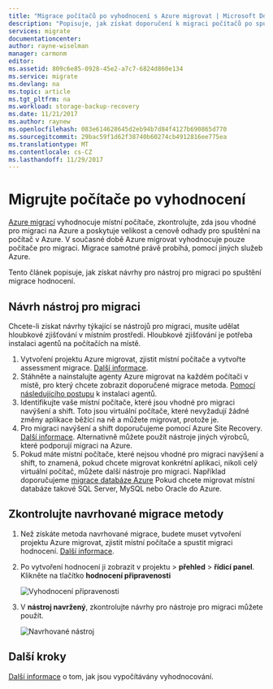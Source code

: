 ```yaml
---
title: "Migrace počítačů po vyhodnocení s Azure migrovat | Microsoft Docs"
description: "Popisuje, jak získat doporučení k migraci počítačů po spuštění posouzení se službou Azure migrovat."
services: migrate
documentationcenter: 
author: rayne-wiselman
manager: carmonm
editor: 
ms.assetid: 809c6e85-0928-45e2-a7c7-6824d860e134
ms.service: migrate
ms.devlang: na
ms.topic: article
ms.tgt_pltfrm: na
ms.workload: storage-backup-recovery
ms.date: 11/21/2017
ms.author: raynew
ms.openlocfilehash: 083e614628645d2eb94b7d84f4127b690865d770
ms.sourcegitcommit: 29bac59f1d62f38740b60274cb4912816ee775ea
ms.translationtype: MT
ms.contentlocale: cs-CZ
ms.lasthandoff: 11/29/2017
---
```

# <a name="migrate-machines-after-assessment"></a>Migrujte počítače po vyhodnocení


[Azure migrací](migrate-overview.md) vyhodnocuje místní počítače, zkontrolujte, zda jsou vhodné pro migraci na Azure a poskytuje velikost a cenově odhady pro spuštění na počítač v Azure. V současné době Azure migrovat vyhodnocuje pouze počítače pro migraci. Migrace samotné právě probíhá, pomocí jiných služeb Azure.

Tento článek popisuje, jak získat návrhy pro nástroj pro migraci po spuštění migrace hodnocení.

## <a name="migration-tool-suggestion"></a>Návrh nástroj pro migraci

Chcete-li získat návrhy týkající se nástrojů pro migraci, musíte udělat hloubkové zjišťování v místním prostředí. Hloubkové zjišťování je potřeba instalaci agentů na počítačích na místě.  

1. Vytvoření projektu Azure migrovat, zjistit místní počítače a vytvořte assessment migrace. [Další informace](tutorial-assessment-vmware.md).
2. Stáhněte a nainstalujte agenty Azure migrovat na každém počítači v místě, pro který chcete zobrazit doporučené migrace metoda. [Pomocí následujícího postupu](how-to-create-group-machine-dependencies.md#prepare-machines-for-dependency-mapping) k instalaci agentů.
2. Identifikujte vaše místní počítače, které jsou vhodné pro migraci navýšení a shift. Toto jsou virtuální počítače, které nevyžadují žádné změny aplikace běžící na ně a můžete migrovat, protože je.
3. Pro migraci navýšení a shift doporučujeme pomocí Azure Site Recovery. [Další informace](../site-recovery/tutorial-migrate-on-premises-to-azure.md). Alternativně můžete použít nástroje jiných výrobců, které podporují migraci na Azure.
4. Pokud máte místní počítače, které nejsou vhodné pro migraci navýšení a shift, to znamená, pokud chcete migrovat konkrétní aplikaci, nikoli celý virtuální počítač, můžete další nástroje pro migraci. Například doporučujeme [migrace databáze Azure](https://azure.microsoft.com/campaigns/database-migration/) Pokud chcete migrovat místní databáze takové SQL Server, MySQL nebo Oracle do Azure.


## <a name="review-suggested-migration-methods"></a>Zkontrolujte navrhované migrace metody

1. Než získáte metoda navrhované migrace, budete muset vytvoření projektu Azure migrovat, zjistit místní počítače a spustit migraci hodnocení. [Další informace](tutorial-assessment-vmware.md).
2. Po vytvoření hodnocení ji zobrazit v projektu > **přehled** > **řídicí panel**. Klikněte na tlačítko **hodnocení připravenosti**

    ![Vyhodnocení připravenosti](./media/tutorial-assessment-vmware/assessment-report.png)  

3. V **nástroj navržený**, zkontrolujte návrhy pro nástroje pro migraci můžete použít.

    ![Navrhované nástroj](./media/tutorial-assessment-vmware/assessment-suitability.png) 




## <a name="next-steps"></a>Další kroky

[Další informace](concepts-assessment-calculation.md) o tom, jak jsou vypočítávány vyhodnocování.

